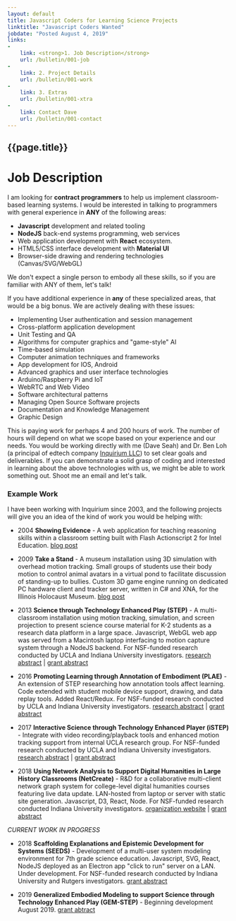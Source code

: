```yaml
---
layout: default
title: Javascript Coders for Learning Science Projects
linktitle: "Javascript Coders Wanted"
jobdate: "Posted August 4, 2019"
links: 
-
    link: <strong>1. Job Description</strong>
    url: /bulletin/001-job
-
    link: 2. Project Details
    url: /bulletin/001-work
-
    link: 3. Extras
    url: /bulletin/001-xtra
-
    link: Contact Dave
    url: /bulletin/001-contact
---
```

## {{page.title}}
# Job Description

I am looking for **contract programmers** to help us implement classroom-based learning systems. I would be interested in talking to programmers with general experience in **ANY** of the following areas:

* **Javascript** development and related tooling
* **NodeJS** back-end systems programming, web services
* Web application development with **React** ecosystem.
* HTML5/CSS interface development with **Material UI**
* Browser-side drawing and rendering technologies (Canvas/SVG/WebGL)

We don't expect a single person to embody all these skills, so if you are familiar with ANY of them, let's talk!

If you have additional experience in **any** of these specialized areas, that would be a big bonus. We are actively dealing with these issues:

* Implementing User authentication and session management
* Cross-platform application development
* Unit Testing and QA
* Algorithms for computer graphics and "game-style" AI
* Time-based simulation
* Computer animation techniques and frameworks
* App development for IOS, Android
* Advanced graphics and user interface technologies
* Arduino/Raspberry Pi and IoT
* WebRTC and Web Video
* Software architectural patterns
* Managing Open Source Software projects
* Documentation and Knowledge Management
* Graphic Design

This is paying work for perhaps 4 and 200 hours of work. The number of hours will depend on what we scope based on your experience and our needs. You would be working directly with me (Dave Seah) and Dr. Ben Loh (a principal of edtech company [Inquirium LLC](http://inquirium.net)) to set clear goals and deliverables. If you can demonstrate a solid grasp of coding and interested in learning about the above technologies with us, we might be able to work something out. Shoot me an email and let's talk.

### Example Work

I have been working with Inquirium since 2003, and the following projects will give you an idea of the kind of work you would be helping with:

* 2004 **Showing Evidence** - A web application for teaching reasoning skills within a classroom setting built with Flash Actionscript 2 for Intel Education. 
[blog post](https://davidseah.com/2005/06/intel-education-showing-evidence/)

* 2009 **Take a Stand** - A museum installation using 3D simulation with overhead motion tracking. Small groups of students use their body motion to control animal avatars in a virtual pond to facilitate discussion of standing-up to bullies. Custom 3D game engine running on dedicated PC hardware client and tracker server,  written in C# and XNA, for the Illinois Holocaust Museum. 
[blog post](https://davidseah.com/2009/04/behind-the-scene-at-the-illinois-holocaust-museum-education-center/)

* 2013  **Science through Technology Enhanced Play (STEP)** - A multi-classroom installation using motion tracking, simulation, and screen projection to present science course material for K-2 students as a research data platform in a large space. Javascript, WebGL web app was served from a Macintosh laptop interfacing to motion capture system through a NodeJS backend. For NSF-funded research conducted by UCLA and Indiana University investigators. 
[research abstract](https://remap.ucla.edu/science-through-technology-enhanced-play-step-2/) | [grant abstract](https://www.nsf.gov/awardsearch/showAward?AWD_ID=1323767) 

* 2016 **Promoting Learning through Annotation of Embodiment (PLAE)** - An extension of STEP researching how annotation tools affect learning. Code extended with student mobile device support, drawing, and data replay tools. Added React/Redux. For NSF-funded research conducted by UCLA and Indiana University investigators. 
[research abstract](https://remap.ucla.edu/science-through-technology-enhanced-play-step/) | [grant abstract](https://www.nsf.gov/awardsearch/showAward?AWD_ID=1522945) 

* 2017 **Interactive Science through Technology Enhanced Player (iSTEP)** - Integrate with video recording/playback tools and enhanced motion tracking support from internal UCLA research group. For NSF-funded research conducted by UCLA and Indiana University investigators. 
[research abstract](https://remap.ucla.edu/interactive-science-through-technology-enhanced-play-istep/) | [grant abstract](https://www.nsf.gov/awardsearch/showAward?AWD_ID=1908791)

* 2018 **Using Network Analysis to Support Digital Humanities in Large History Classrooms (NetCreate)** - R&D for a collaborative multi-client network graph system for college-level digital humanities courses featuring live data update. LAN-hosted from laptop or server with static site generation. Javascript, D3, React, Node. For NSF-funded research conducted Indiana University investigators.
[organization website](http://www.netcreate.org/) | [grant abstract](https://www.nsf.gov/awardsearch/showAward?AWD_ID=1848655) 

*CURRENT WORK IN PROGRESS*

* 2018 **Scaffolding Explanations and Epistemic Development for Systems (SEEDS)** - Development of a multi-user system modeling environment for 7th grade science education. Javascript, SVG, React, NodeJS deployed as an Electron app "click to run" server on a LAN. Under development. For NSF-funded research conducted by Indiana University and Rutgers investigators.
[grant abstract](https://www.nsf.gov/awardsearch/showAward?AWD_ID=1761019)

* 2019 **Generalized Embodied Modeling to support Science through Technology Enhanced Play (GEM-STEP)** - Beginning development August 2019.
[grant abtract](https://www.nsf.gov/awardsearch/showAward?AWD_ID=1908791)

